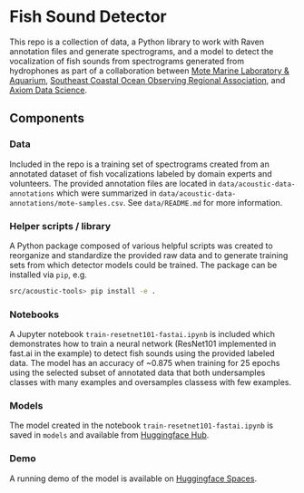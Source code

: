 # Fish Sound Detector

This repo is a collection of data, a Python library to work with Raven annotation files and generate spectrograms, and a model to detect
the vocalization of fish sounds from spectrograms generated from hydrophones as part of a collaboration between [Mote Marine Laboratory & Aquarium](https://mote.org), [Southeast Coastal Ocean Observing Regional Association](https://secoora.org), and [Axiom Data Science](https://axiomdatascience.com).

## Components

### Data

Included in the repo is a training set of spectrograms created from an annotated dataset of fish vocalizations labeled by domain experts and volunteers.
The provided annotation files are located in `data/acoustic-data-annotations` which were summarized in `data/acoustic-data-annotations/mote-samples.csv`.  See `data/README.md` for more information.

### Helper scripts / library

A Python package composed of various helpful scripts was created to reorganize and standardize the provided raw data and to generate training sets from which detector models could be trained.  The package can be installed via `pip`, e.g.

```bash
src/acoustic-tools> pip install -e .
```

### Notebooks

A Jupyter notebook `train-resetnet101-fastai.ipynb` is included which demonstrates how to train a neural network (ResNet101 implemented in fast.ai in the
example) to detect fish sounds using the provided labeled data.  The model has an accuracy of ~0.875 when training for 25 epochs using the selected
subset of annotated data that both undersamples classes with many examples and oversamples classess with few examples.

### Models

The model created in the notebook `train-resetnet101-fastai.ipynb` is saved in `models` and available from [Huggingface Hub](https://huggingface.co/axds/classify-fish-sounds).

### Demo

A running demo of the model is available on [Huggingface Spaces](https://huggingface.co/spaces/axds/classify-fish-sounds).
